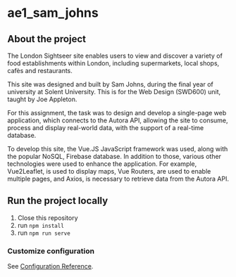 # ae1_sam_johns

## About the project

The London Sightseer site enables users to view and discover 
a variety of food establishments within London, including supermarkets, local shops,
cafès and restaurants.

This site was designed and built by Sam Johns, during the final year of university
at Solent University. This is for the Web Design (SWD600) unit, taught by Joe Appleton.

For this assignment, the task was to design and develop a single-page web application,
which connects to the Autora API, allowing the site to consume, process and display real-world data, with the support of a 
real-time database.

To develop this site, the Vue.JS JavaScript framework was used, along with the popular NoSQL,
Firebase database. In addition to those, various other technologies were used to enhance the application.
For example, Vue2Leaflet, is used to display maps, Vue Routers, are used to enable multiple pages,
and Axios, is necessary to retrieve data from the Autora API.


## Run the project locally

1. Close this repository
2. run ``` npm install ```
3. run ```npm run serve ```

### Customize configuration
See [Configuration Reference](https://cli.vuejs.org/config/).
